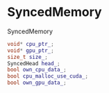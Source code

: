 # SyncedMemory

SyncedMemory

```C++
void* cpu_ptr_;
void* gpu_ptr_;
size_t size_;
SyncedHead head_;
bool own_cpu_data_;
bool cpu_malloc_use_cuda_;
bool own_gpu_data_;
```

